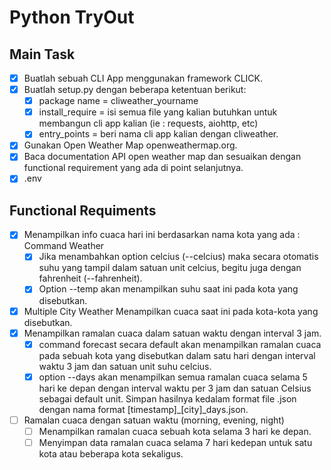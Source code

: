 # Python TryOut

## Main Task
- [x] Buatlah sebuah CLI App menggunakan framework CLICK.
- [x] Buatlah setup.py dengan beberapa ketentuan berikut:
    - [x] package name = cliweather_yourname
    - [x] install_require = isi semua file yang kalian butuhkan untuk membangun cli app kalian (ie : requests, aiohttp, etc)
    - [x] entry_points = beri nama cli app kalian dengan cliweather.
- [x] Gunakan Open Weather Map openweathermap.org.
- [x] Baca documentation API open weather map dan sesuaikan dengan functional requirement yang ada di point selanjutnya.
- [x] .env
## Functional Requiments
- [x] Menampilkan info cuaca hari ini berdasarkan nama kota yang ada : Command Weather
    - [x] Jika menambahkan option celcius (--celcius) maka secara otomatis suhu yang tampil dalam satuan unit celcius, begitu juga dengan fahrenheit (--fahrenheit).
    - [x] Option --temp akan menampilkan suhu saat ini pada kota yang disebutkan.
- [x] Multiple City Weather Menampilkan cuaca saat ini pada kota-kota yang disebutkan.
- [x] Menampilkan ramalan cuaca dalam satuan waktu dengan interval 3 jam.
    - [x] command forecast secara default akan menampilkan ramalan cuaca pada sebuah kota yang disebutkan dalam satu hari dengan interval waktu 3 jam dan satuan unit suhu celcius.
    - [x] option --days akan menampilkan semua ramalan cuaca selama 5 hari ke depan dengan interval waktu per 3 jam dan satuan Celsius sebagai default unit. Simpan hasilnya kedalam format file .json dengan nama format [timestamp]_[city]_days.json.
- [ ] Ramalan cuaca dengan satuan waktu (morning, evening, night)
    - [ ] Menampilkan ramalan cuaca sebuah kota selama 3 hari ke depan.
    - [ ] Menyimpan data ramalan cuaca selama 7 hari kedepan untuk satu kota atau beberapa kota sekaligus.
